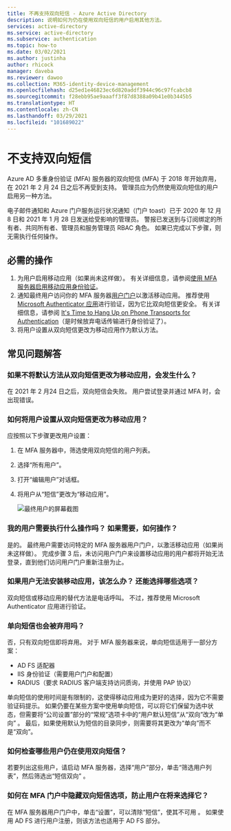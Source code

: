 ```yaml
---
title: 不再支持双向短信 - Azure Active Directory
description: 说明如何为仍在使用双向短信的用户启用其他方法。
services: active-directory
ms.service: active-directory
ms.subservice: authentication
ms.topic: how-to
ms.date: 03/02/2021
ms.author: justinha
author: rhicock
manager: daveba
ms.reviewer: dawoo
ms.collection: M365-identity-device-management
ms.openlocfilehash: d25ed1e46823ec6d820addf3944c96c97fcabcb8
ms.sourcegitcommit: f28ebb95ae9aaaff3f87d8388a09b41e0b3445b5
ms.translationtype: HT
ms.contentlocale: zh-CN
ms.lasthandoff: 03/29/2021
ms.locfileid: "101689022"
---
```

# <a name="two-way-sms-unsupported"></a>不支持双向短信

Azure AD 多重身份验证 (MFA) 服务器的双向短信 (MFA) 于 2018 年开始弃用，在 2021 年 2 月 24 日之后不再受到支持。 管理员应为仍然使用双向短信的用户启用另一种方法。

电子邮件通知和 Azure 门户服务运行状况通知（门户 toast）已于 2020 年 12 月 8 日和 2021 年 1 月 28 日发送给受影响的管理员。 警报已发送到与订阅绑定的所有者、共同所有者、管理员和服务管理员 RBAC 角色。 如果已完成以下步骤，则无需执行任何操作。

## <a name="required-actions"></a>必需的操作

1. 为用户启用移动应用（如果尚未这样做）。 有关详细信息，请参阅[使用 MFA 服务器启用移动应用身份验证](howto-mfaserver-deploy-mobileapp.md)。
1. 通知最终用户访问你的 MFA 服务器[用户门户](howto-mfaserver-deploy-userportal.md)以激活移动应用。 推荐使用 [Microsoft Authenticator 应用](https://www.microsoft.com/en-us/account/authenticator)进行验证，因为它比双向短信更安全。 有关详细信息，请参阅 [It's Time to Hang Up on Phone Transports for Authentication](https://techcommunity.microsoft.com/t5/azure-active-directory-identity/it-s-time-to-hang-up-on-phone-transports-for-authentication/ba-p/1751752)（是时候放弃电话传输进行身份验证了）。
1. 将用户设置从双向短信更改为移动应用作为默认方法。

## <a name="faq"></a>常见问题解答

### <a name="what-if-i-dont-change-the-default-method-from-two-way-sms-to-the-mobile-app"></a>如果不将默认方法从双向短信更改为移动应用，会发生什么？
在 2021 年 2 月24 日之后，双向短信会失败。 用户尝试登录并通过 MFA 时，会出现错误。

### <a name="how-do-i-change-the-user-settings-from-two-way-text-message-to-mobile-app"></a>如何将用户设置从双向短信更改为移动应用？

应按照以下步骤更改用户设置：

1. 在 MFA 服务器中，筛选使用双向短信的用户列表。
1. 选择“所有用户”。
1. 打开“编辑用户”对话框。
1. 将用户从“短信”更改为“移动应用”。

   ![最终用户的屏幕截图](media/how-to-authentication-two-way-sms-unsupported/end-users.png)

### <a name="do-my-users-need-to-take-any-action-if-yes-how"></a>我的用户需要执行什么操作吗？ 如果需要，如何操作？
是的。 最终用户需要访问特定的 MFA 服务器用户门户，以激活移动应用（如果尚未这样做）。 完成步骤 3 后，未访问用户门户来设置移动应用的用户都将开始无法登录，直到他们访问用户门户重新注册为止。

### <a name="what-if-my-users-cant-install-the-mobile-app-what-other-options-do-they-have"></a>如果用户无法安装移动应用，该怎么办？ 还能选择哪些选项？
双向短信或移动应用的替代方法是电话呼叫。 不过，推荐使用 Microsoft Authenticator 应用进行验证。

### <a name="will-one-way-sms-be-deprecated-as-well"></a>单向短信也会被弃用吗？
否，只有双向短信即将弃用。 对于 MFA 服务器来说，单向短信适用于一部分方案：

- AD FS 适配器
- IIS 身份验证（需要用户门户和配置）
- RADIUS（要求 RADIUS 客户端支持访问质询，并使用 PAP 协议）

单向短信的使用时间是有限制的，这使得移动应用成为更好的选择，因为它不需要验证码提示。
如果仍要在某些方案中使用单向短信，可以将它们保留为选中状态，但需要将“公司设置”部分的“常规”选项卡中的“用户默认短信”从“双向”改为“单向”    。 最后，如果使用默认为短信的目录同步，则需要将其更改为“单向”而不是“双向”。

### <a name="how-can-i-check-which-users-are-still-using-two-way-sms"></a>如何检查哪些用户仍在使用双向短信？
若要列出这些用户，请启动 MFA 服务器，选择“用户”部分，单击“筛选用户列表”，然后筛选出“短信双向”   。

### <a name="how-do-we-hide-two-way-sms-as-an-option-in-the-mfa-portal-to-prevent-users-from-selecting-it-in-the-future"></a>如何在 MFA 门户中隐藏双向短信选项，防止用户在将来选择它？
在 MFA 服务器用户门户中，单击“设置”，可以清除“短信”，使其不可用 。 如果使用 AD FS 进行用户注册，则该方法也适用于 AD FS 部分。

